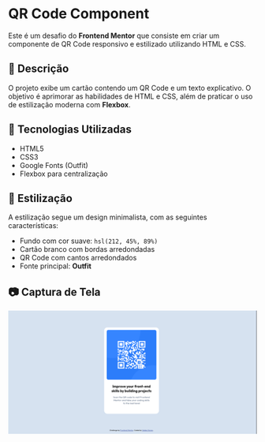 # QR Code Component

Este é um desafio do **Frontend Mentor** que consiste em criar um componente de QR Code responsivo e estilizado utilizando HTML e CSS.

## 📌 Descrição

O projeto exibe um cartão contendo um QR Code e um texto explicativo. O objetivo é aprimorar as habilidades de HTML e CSS, além de praticar o uso de estilização moderna com **Flexbox**.

## 🚀 Tecnologias Utilizadas

- HTML5
- CSS3
- Google Fonts (Outfit)
- Flexbox para centralização

## 🎨 Estilização

A estilização segue um design minimalista, com as seguintes características:

- Fundo com cor suave: `hsl(212, 45%, 89%)`
- Cartão branco com bordas arredondadas
- QR Code com cantos arredondados
- Fonte principal: **Outfit**

## 📷 Captura de Tela

![QR Code Component](./images/screenshot.png)


